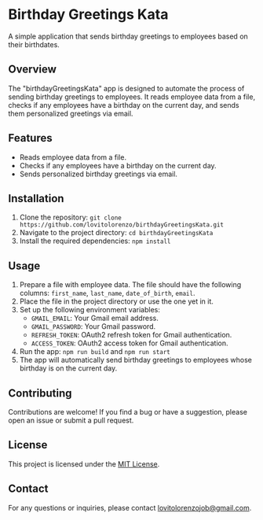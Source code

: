# Birthday Greetings Kata

A simple application that sends birthday greetings to employees based on their birthdates.

## Overview

The "birthdayGreetingsKata" app is designed to automate the process of sending birthday greetings to employees. It reads employee data from a file, checks if any employees have a birthday on the current day, and sends them personalized greetings via email.

## Features

- Reads employee data from a file.
- Checks if any employees have a birthday on the current day.
- Sends personalized birthday greetings via email.

## Installation

1. Clone the repository: `git clone https://github.com/lovitolorenzo/birthdayGreetingsKata.git`
2. Navigate to the project directory: `cd birthdayGreetingsKata`
3. Install the required dependencies: `npm install`

## Usage

1. Prepare a file with employee data. The file should have the following columns: `first_name`, `last_name`, `date_of_birth`, `email`.
2. Place the file in the project directory or use the one yet in it.
3. Set up the following environment variables:
   - `GMAIL_EMAIL`: Your Gmail email address.
   - `GMAIL_PASSWORD`: Your Gmail password.
   - `REFRESH_TOKEN`: OAuth2 refresh token for Gmail authentication.
   - `ACCESS_TOKEN`: OAuth2 access token for Gmail authentication.
4. Run the app: `npm run build` and `npm run start`
5. The app will automatically send birthday greetings to employees whose birthday is on the current day.

## Contributing

Contributions are welcome! If you find a bug or have a suggestion, please open an issue or submit a pull request.

## License

This project is licensed under the [MIT License](https://opensource.org/licenses/MIT).

## Contact

For any questions or inquiries, please contact [lovitolorenzojob@gmail.com](mailto:lovitolorenzojob@gmail.com).

